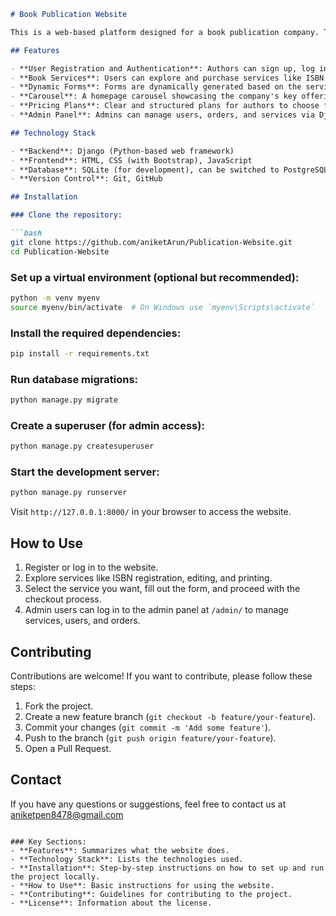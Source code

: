 
```md
# Book Publication Website

This is a web-based platform designed for a book publication company. The platform provides various services such as ISBN registration, professional editing, cover design, and printing services for authors.

## Features

- **User Registration and Authentication**: Authors can sign up, log in, and manage their accounts.
- **Book Services**: Users can explore and purchase services like ISBN registration, editing, and cover design.
- **Dynamic Forms**: Forms are dynamically generated based on the services selected by the user.
- **Carousel**: A homepage carousel showcasing the company's key offerings.
- **Pricing Plans**: Clear and structured plans for authors to choose from.
- **Admin Panel**: Admins can manage users, orders, and services via Django’s admin interface.

## Technology Stack

- **Backend**: Django (Python-based web framework)
- **Frontend**: HTML, CSS (with Bootstrap), JavaScript
- **Database**: SQLite (for development), can be switched to PostgreSQL or MySQL for production
- **Version Control**: Git, GitHub

## Installation

### Clone the repository:

```bash
git clone https://github.com/aniketArun/Publication-Website.git
cd Publication-Website
```

### Set up a virtual environment (optional but recommended):

```bash
python -m venv myenv
source myenv/bin/activate  # On Windows use `myenv\Scripts\activate`
```

### Install the required dependencies:

```bash
pip install -r requirements.txt
```

### Run database migrations:

```bash
python manage.py migrate
```

### Create a superuser (for admin access):

```bash
python manage.py createsuperuser
```

### Start the development server:

```bash
python manage.py runserver
```

Visit `http://127.0.0.1:8000/` in your browser to access the website.

## How to Use

1. Register or log in to the website.
2. Explore services like ISBN registration, editing, and printing.
3. Select the service you want, fill out the form, and proceed with the checkout process.
4. Admin users can log in to the admin panel at `/admin/` to manage services, users, and orders.

## Contributing

Contributions are welcome! If you want to contribute, please follow these steps:

1. Fork the project.
2. Create a new feature branch (`git checkout -b feature/your-feature`).
3. Commit your changes (`git commit -m 'Add some feature'`).
4. Push to the branch (`git push origin feature/your-feature`).
5. Open a Pull Request.

## Contact

If you have any questions or suggestions, feel free to contact us at aniketpen8478@gmail.com
```

### Key Sections:
- **Features**: Summarizes what the website does.
- **Technology Stack**: Lists the technologies used.
- **Installation**: Step-by-step instructions on how to set up and run the project locally.
- **How to Use**: Basic instructions for using the website.
- **Contributing**: Guidelines for contributing to the project.
- **License**: Information about the license.
